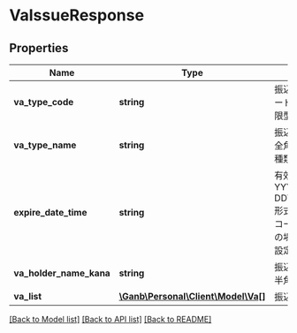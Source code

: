 # VaIssueResponse

## Properties
Name | Type | Description | Notes
------------ | ------------- | ------------- | -------------
**va_type_code** | **string** | 振込入金口座　種類コード 半角数字 ・1&#x3D;期限型 ・2&#x3D;継続型 | 
**va_type_name** | **string** | 振込入金口座　種類名 全角文字 振込入金口座　種類コードの名称 | 
**expire_date_time** | **string** | 有効期限日時 半角文字 YYYY-MM-DDTHH:MM:SS+09:00形式 振込入金口座種別コードが「2&#x3D;継続型」の場合は、項目自体を設定しません | [optional] 
**va_holder_name_kana** | **string** | 振込入金口座名義カナ 半角文字 | 
**va_list** | [**\Ganb\Personal\Client\Model\Va[]**](Va.md) | 振込入金口座リスト | 

[[Back to Model list]](../README.md#documentation-for-models) [[Back to API list]](../README.md#documentation-for-api-endpoints) [[Back to README]](../README.md)


